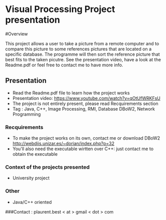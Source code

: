 Visual Processing Project presentation
=========================

#Overview

  This project allows a user to take a picture from a remote computer and to compare this picture to some references pictures that are located on a specific database.
  The programme will then sort the reference picture that best fits to the taken picutre.
  See the presentation video, have a look at the Readme.pdf or feel free to contact me to have more info.

## Presentation

 * Read the Readme.pdf file to learn how the project works
 * Presentation video: https://www.youtube.com/watch?v=qOtUfWRKFsU
 * The project is not entirely present, please read Recquirements section
 * Tag : Java, C++, Image Processing, RMI, Database DBoW2, Network Programming

### Recquirements

 * To make the project works on its  own, contact me or download DBoW2 http://webdiis.unizar.es/~dorian/index.php?p=32
 * You'll also need the executable wirtten over C++: just contact me to obtain the executable 

### Context of the projects presented
 
 * University project

### Other

 * Java/C++ oriented

###Contact :
plaurent.best < at > gmail < dot > com
